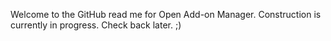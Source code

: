 Welcome to the GitHub read me for Open Add-on Manager.
Construction is currently in progress.
Check back later. ;)